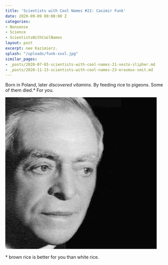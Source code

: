 ```yaml
---
title: 'Scientists with Cool Names #22: Casimir Funk'
date: 2020-09-09 00:00:00 Z
categories:
- Nonsense
- Science
- ScientistsWithCoolNames
layout: post
excerpt: nee Kazimierz.
splash: "/uploads/funk-xxxl.jpg"
similar_pages:
- _posts/2020-07-03-scientists-with-cool-names-21-vesto-slipher.md
- _posts/2020-11-13-scientists-with-cool-names-23-erasmus-smit.md
---
```


Born in Poland, later _discovered vitamins_. By feeding rice to pigeons. Some of them died.* For you.

![](/uploads/funk-xxxl.jpg)

\* brown rice is better for you than white rice.